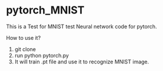 # pytorch_MNIST
This is a Test for MNIST test Neural network code for pytorch.

How to use it?

1. git clone
2. run python pytorch.py
3. It will train .pt file and use it to recognize MNIST image.


